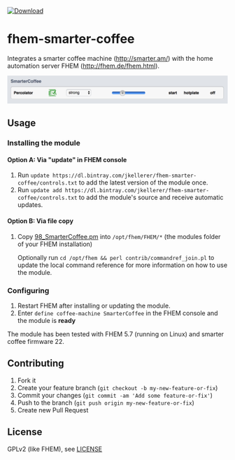 [![Download](https://api.bintray.com/packages/jkellerer/fhem-smarter-coffee/fhem/images/download.svg) ](https://bintray.com/jkellerer/fhem-smarter-coffee/fhem/_latestVersion)

# fhem-smarter-coffee

Integrates a smarter coffee machine (http://smarter.am/) with the home automation server FHEM (http://fhem.de/fhem.html).

<img src="https://raw.githubusercontent.com/jkellerer/fhem-smarter-coffee/master/screenshot.png" width="794">

Usage
-----

### Installing the module

#### Option A: Via "update" in FHEM console

1. Run `update https://dl.bintray.com/jkellerer/fhem-smarter-coffee/controls.txt` to
   add the latest version of the module once.
2. Run `update add https://dl.bintray.com/jkellerer/fhem-smarter-coffee/controls.txt`
   to add the module's source and receive automatic updates.


#### Option B: Via file copy

1. Copy [98_SmarterCoffee.pm](fhem/FHEM/98_SmarterCoffee.pm)
   into `/opt/fhem/FHEM/*` (the modules folder of your FHEM installation)

   Optionally run `cd /opt/fhem && perl contrib/commandref_join.pl` to update the local command reference for more information on how to use the module.

### Configuring

1. Restart FHEM after installing or updating the module.
3. Enter `define coffee-machine SmarterCoffee` in the FHEM console
   and the module is **ready**

The module has been tested with FHEM 5.7 (running on Linux) and smarter coffee firmware 22.

Contributing
------------

1. Fork it
2. Create your feature branch (`git checkout -b my-new-feature-or-fix`)
3. Commit your changes (`git commit -am 'Add some feature-or-fix'`)
4. Push to the branch (`git push origin my-new-feature-or-fix`)
5. Create new Pull Request

License
-------

GPLv2 (like FHEM), see [LICENSE](LICENSE)
